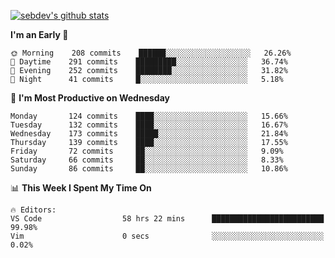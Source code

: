 [![sebdev's github stats](https://github-readme-stats.vercel.app/api?username=sebdeveloper6952&theme=vue-dark)](https://github.com/anuraghazra/github-readme-stats)
<!--START_SECTION:waka-->
**I'm an Early 🐤** 

```text
🌞 Morning    208 commits    ██████░░░░░░░░░░░░░░░░░░░   26.26% 
🌆 Daytime    291 commits    █████████░░░░░░░░░░░░░░░░   36.74% 
🌃 Evening    252 commits    ████████░░░░░░░░░░░░░░░░░   31.82% 
🌙 Night      41 commits     █░░░░░░░░░░░░░░░░░░░░░░░░   5.18%

```
📅 **I'm Most Productive on Wednesday** 

```text
Monday       124 commits    ████░░░░░░░░░░░░░░░░░░░░░   15.66% 
Tuesday      132 commits    ████░░░░░░░░░░░░░░░░░░░░░   16.67% 
Wednesday    173 commits    █████░░░░░░░░░░░░░░░░░░░░   21.84% 
Thursday     139 commits    ████░░░░░░░░░░░░░░░░░░░░░   17.55% 
Friday       72 commits     ██░░░░░░░░░░░░░░░░░░░░░░░   9.09% 
Saturday     66 commits     ██░░░░░░░░░░░░░░░░░░░░░░░   8.33% 
Sunday       86 commits     ██░░░░░░░░░░░░░░░░░░░░░░░   10.86%

```


📊 **This Week I Spent My Time On** 

```text
🔥 Editors: 
VS Code                  58 hrs 22 mins      █████████████████████████   99.98% 
Vim                      0 secs              ░░░░░░░░░░░░░░░░░░░░░░░░░   0.02%

```


<!--END_SECTION:waka-->
